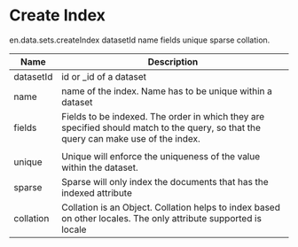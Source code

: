 # Create Index


en.data.sets.createIndex datasetId name fields unique sparse collation.



Name        | Description
------------|-------------
datasetId   | id or _id of a dataset
name        | name of the index. Name has to be unique within a dataset
fields      | Fields to be indexed. The order in which they are specified should match to the query, so that the query can make use of the index.
            | 
unique      | Unique will enforce the uniqueness of the value within the dataset.
sparse      | Sparse will only index the documents that has the indexed attribute
collation   | Collation is an Object. Collation helps to index based on other locales. The only attribute supported is locale

